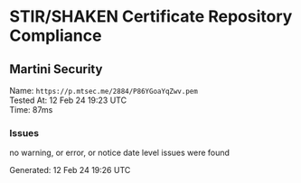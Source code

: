 # STIR/SHAKEN Certificate Repository Compliance

## Martini Security

Name: `https://p.mtsec.me/2884/P86YGoaYqZwv.pem`\
Tested At: 12 Feb 24 19:23 UTC\
Time: 87ms

### Issues

no warning, or error, or notice date level issues were found

Generated: 12 Feb 24 19:26 UTC